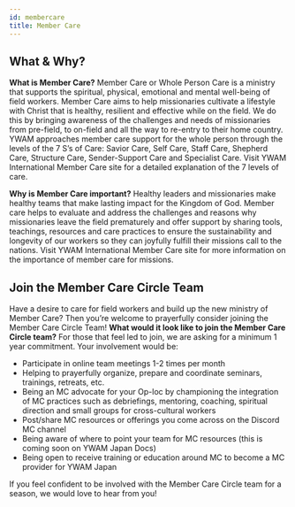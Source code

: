```yaml
---
id: membercare
title: Member Care
---
```


## What & Why?

**What is Member Care?** Member Care or Whole Person Care is a ministry that supports the spiritual, physical, emotional and mental well-being of field workers. Member Care aims to help missionaries cultivate a lifestyle with Christ that is healthy, resilient and effective while on the field. We do this by bringing awareness of the challenges and needs of missionaries from pre-field, to on-field and all the way to re-entry to their home country. YWAM approaches member care support for the whole person through the levels of the 7 S’s of Care: Savior Care, Self Care, Staff Care, Shepherd Care, Structure Care, Sender-Support Care and Specialist Care. Visit YWAM International Member Care site for a detailed explanation of the 7 levels of care.

**Why is Member Care important?** Healthy leaders and missionaries make healthy teams that make lasting impact for the Kingdom of God. Member care helps to evaluate and address the challenges and reasons why missionaries leave the field prematurely and offer support by sharing tools, teachings, resources and care practices to ensure the sustainability and longevity of our workers so they can joyfully fulfill their missions call to the nations.  Visit YWAM International Member Care site for more information on the importance of member care for missions.

## Join the Member Care Circle Team

Have a desire to care for field workers and build up the new ministry of Member Care? Then you’re welcome to prayerfully consider joining the Member Care Circle Team! **What would it look like to join the Member Care Circle team?** For those that feel led to join, we are asking for a minimum 1 year commitment. Your involvement would be: 

- Participate in online team meetings 1-2 times per month
- Helping to prayerfully organize, prepare and coordinate seminars, trainings, retreats, etc.
- Being an MC advocate for your Op-loc by championing the integration of MC practices such as debriefings, mentoring, coaching, spiritual direction and small groups for cross-cultural workers
- Post/share MC resources or offerings you come across on the Discord MC channel
- Being aware of where to point your team for MC resources (this is coming soon on YWAM Japan Docs)
- Being open to receive training or education around MC to become a MC provider for YWAM Japan

If you feel confident to be involved with the Member Care Circle team for a season, we would love to hear from you! 
